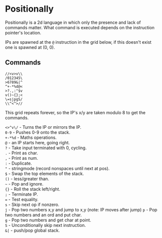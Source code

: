 # Positionally

Positionally is a 2d language in which only the presence and lack of commands matter. What command is executed depends on the instruction pointer's location.

IPs are spawned at the `@` instruction in the grid below, if this doesn't exist one is spawned at (0, 0).

## Commands

```
//<v>v\\
/012345\
>6789&|^
^+-*%d@<
>?.,:"$v
v()~{};<
\=sjpgS/
\\^<^>//
```

This grid repeats forever, so the IP's x/y are taken modulo 8 to get the commands.

`<>^v\/` - Turns the IP or mirrors the IP.  
`0-9` - Pushes 0-9 onto the stack.  
`+-*%d` - Maths operations.  
`@` - an IP starts here, going right.  
`?` - Take input terminated with 0, cycling.  
`.` - Print as char.  
`,` - Print as num.  
`:` - Duplicate.  
`"` - stringmode (record nonspaces until next at pos).  
`$` - Swap the top elements of the stack.  
`()` - less/greater than.  
`~` - Pop and ignore.  
`{}` - Roll the stack left/right.  
`;` - Terminate IP.  
`=` - Test equality.    
`s` - Skip next op if nonzero.  
`j` - Pop two numbers x,y and jump to x,y (note: IP moves after jump)
`p` - Pop two numbers and an ord and put char.  
`g` - Pop two numbers and get char at point.  
`S` - Unconditionally skip next instruction.  
`&|` - push/pop global stack.  

